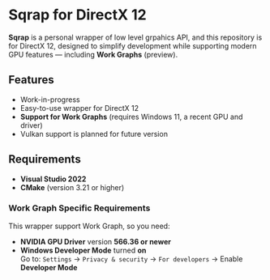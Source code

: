 # Sqrap for DirectX 12

**Sqrap** is a personal wrapper of low level grpahics API, and this repository is for DirectX 12, designed to simplify development while supporting modern GPU features — including **Work Graphs** (preview).

## Features

- Work-in-progress
- Easy-to-use wrapper for DirectX 12
- **Support for Work Graphs** (requires Windows 11, a recent GPU and driver)
- Vulkan support is planned for future version

## Requirements
- **Visual Studio 2022**
- **CMake** (version 3.21 or higher)
  
### Work Graph Specific Requirements

This wrapper support Work Graph, so you need:

- **NVIDIA GPU Driver** version **566.36 or newer**
- **Windows Developer Mode** turned **on**  
  Go to: `Settings` → `Privacy & security` → `For developers` → Enable **Developer Mode**
